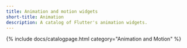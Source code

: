 ```yaml
---
title: Animation and motion widgets
short-title: Animation
description: A catalog of Flutter's animation widgets.
---
```


{% include docs/catalogpage.html category="Animation and Motion" %}
